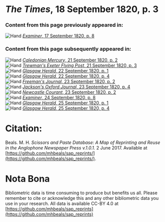 # *The Times*, 18 September 1820, p. 3  
  
### Content from this page previously appeared in:  
![Hand](http://scissorsandpaste.net/wp-content/uploads/2017/06/smallhandpointer.png) [*Examiner*, 17 September 1820, p. 8](https://mhbeals.github.io/sap_html/Examiner/Examiner-17-September-1820-p-8)  
  
### Content from this page subsequently appeared in:  
![Hand](http://scissorsandpaste.net/wp-content/uploads/2017/06/smallhandpointer.png) [*Caledonian Mercury*, 21 September 1820, p. 2](https://mhbeals.github.io/sap_html/Caledonian-Mercury/Caledonian-Mercury-21-September-1820-p-2)  
![Hand](http://scissorsandpaste.net/wp-content/uploads/2017/06/smallhandpointer.png) [*Trewman's Exeter Flying Post*, 21 September 1820, p. 3](https://mhbeals.github.io/sap_html/Trewman's-Exeter-Flying-Post/Trewman's-Exeter-Flying-Post-21-September-1820-p-3)  
![Hand](http://scissorsandpaste.net/wp-content/uploads/2017/06/smallhandpointer.png) [*Glasgow Herald*, 22 September 1820, p. 1](https://mhbeals.github.io/sap_html/Glasgow-Herald/Glasgow-Herald-22-September-1820-p-1)  
![Hand](http://scissorsandpaste.net/wp-content/uploads/2017/06/smallhandpointer.png) [*Glasgow Herald*, 22 September 1820, p. 4](https://mhbeals.github.io/sap_html/Glasgow-Herald/Glasgow-Herald-22-September-1820-p-4)  
![Hand](http://scissorsandpaste.net/wp-content/uploads/2017/06/smallhandpointer.png) [*Freeman's Journal*, 23 September 1820, p. 2](https://mhbeals.github.io/sap_html/Freeman's-Journal/Freeman's-Journal-23-September-1820-p-2)  
![Hand](http://scissorsandpaste.net/wp-content/uploads/2017/06/smallhandpointer.png) [*Jackson's Oxford Journal*, 23 September 1820, p. 4](https://mhbeals.github.io/sap_html/Jackson's-Oxford-Journal/Jackson's-Oxford-Journal-23-September-1820-p-4)  
![Hand](http://scissorsandpaste.net/wp-content/uploads/2017/06/smallhandpointer.png) [*Newcastle Courant*, 23 September 1820, p. 2](https://mhbeals.github.io/sap_html/Newcastle-Courant/Newcastle-Courant-23-September-1820-p-2)  
![Hand](http://scissorsandpaste.net/wp-content/uploads/2017/06/smallhandpointer.png) [*Examiner*, 24 September 1820, p. 8](https://mhbeals.github.io/sap_html/Examiner/Examiner-24-September-1820-p-8)  
![Hand](http://scissorsandpaste.net/wp-content/uploads/2017/06/smallhandpointer.png) [*Glasgow Herald*, 25 September 1820, p. 1](https://mhbeals.github.io/sap_html/Glasgow-Herald/Glasgow-Herald-25-September-1820-p-1)  
![Hand](http://scissorsandpaste.net/wp-content/uploads/2017/06/smallhandpointer.png) [*Glasgow Herald*, 25 September 1820, p. 4](https://mhbeals.github.io/sap_html/Glasgow-Herald/Glasgow-Herald-25-September-1820-p-4)  


# Citation: 

Beals. M. H. *Scissors and Paste Database: A Map of Reprinting and Reuse in the Anglophone Newspaper Press v.1.0.1.* 2 June 2017. Available at [https://github.com/mhbeals/sap_reprints/](https://github.com/mhbeals/sap_reprints/). 

# Nota Bona

Bibliometric data is time consuming to produce but benefits us all. Please remember to cite or acknowledge this and any other bibliometric data you use in your research. All data is available CC-BY 4.0 at [https://github.com/mhbeals/sap_reprints](https://github.com/mhbeals/sap_reprints)